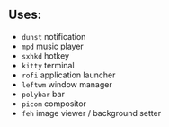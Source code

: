 ## Uses:
- `dunst` notification
- `mpd` music player
- `sxhkd` hotkey
- `kitty` terminal
- `rofi` application launcher
- `leftwm` window manager
- `polybar` bar
- `picom` compositor
- `feh` image viewer / background setter
